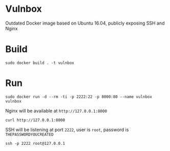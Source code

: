 # Vulnbox
Outdated Docker image based on Ubuntu 16.04, publicly exposing SSH and Nginx

# Build

```
sudo docker build . -t vulnbox
```

# Run

```
sudo docker run -d --rm -ti -p 2222:22 -p 8000:80 --name vulnbox vulnbox
```

Nginx will be available at `http://127.0.0.1:8000`

```
curl http://127.0.0.1:8000
```

SSH will be listening at port `2222`, user is `root`, password is `THEPASSWORDYOUCREATED`
```
ssh -p 2222 root@127.0.0.1
```
